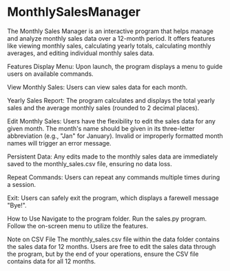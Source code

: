 # MonthlySalesManager

The Monthly Sales Manager is an interactive program that helps manage and analyze monthly sales data over a 12-month period. It offers features like viewing monthly sales, calculating yearly totals, calculating monthly averages, and editing individual monthly sales data.

Features
Display Menu: Upon launch, the program displays a menu to guide users on available commands.

View Monthly Sales: Users can view sales data for each month.

Yearly Sales Report: The program calculates and displays the total yearly sales and the average monthly sales (rounded to 2 decimal places).

Edit Monthly Sales: Users have the flexibility to edit the sales data for any given month. The month's name should be given in its three-letter abbreviation (e.g., "Jan" for January). Invalid or improperly formatted month names will trigger an error message.

Persistent Data: Any edits made to the monthly sales data are immediately saved to the monthly_sales.csv file, ensuring no data loss.

Repeat Commands: Users can repeat any commands multiple times during a session.

Exit: Users can safely exit the program, which displays a farewell message "Bye!".

How to Use
Navigate to the program folder.
Run the sales.py program.
Follow the on-screen menu to utilize the features.

Note on CSV File
The monthly_sales.csv file within the data folder contains the sales data for 12 months. Users are free to edit the sales data through the program, but by the end of your operations, ensure the CSV file contains data for all 12 months.
